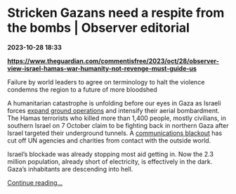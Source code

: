 # Stricken Gazans need a respite from the bombs | Observer editorial

**2023-10-28 18:33**

**https://www.theguardian.com/commentisfree/2023/oct/28/observer-view-israel-hamas-war-humanity-not-revenge-must-guide-us**

Failure by world leaders to agree on terminology to halt the violence condemns the region to a future of more bloodshed

A humanitarian catastrophe is unfolding before our eyes in Gaza as Israeli forces [expand ground operations](https://www.theguardian.com/world/2023/oct/27/israel-intensifies-gaza-assault-and-severs-communications-across-territory) and intensify their aerial bombardment. The Hamas terrorists who killed more than 1,400 people, mostly civilians, in southern Israel on 7 October claim to be fighting back in northern Gaza after Israel targeted their underground tunnels. A [communications blackout](https://www.theguardian.com/world/2023/oct/27/gaza-internet-cutoff-israel-siege-casualties) has cut off UN agencies and charities from contact with the outside world.

Israel’s blockade was already stopping most aid getting in. Now the 2.3 million population, already short of electricity, is effectively in the dark. Gaza’s inhabitants are descending into hell.

[Continue reading...](https://www.theguardian.com/commentisfree/2023/oct/28/observer-view-israel-hamas-war-humanity-not-revenge-must-guide-us)